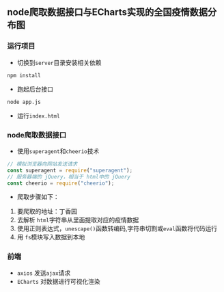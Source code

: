 ## node爬取数据接口与ECharts实现的全国疫情数据分布图

### 运行项目
  + 切换到`server`目录安装相关依赖
  ```
  npm install
  ```
  +  跑起后台接口
  ```
  node app.js
  ```
  + 运行`index.html`

### node爬取数据接口
+ 使用`superagent`和`cheerio`技术
```js
// 模拟浏览器向网站发送请求
const superagent = require("superagent");
// 服务器端的 jQuery，相当于 html中的 jQuery
const cheerio = require("cheerio");
```
+ 爬取步骤如下：
1. 要爬取的地址：丁香园
2. 去解析 `html`字符串从里面提取对应的疫情数据
3. 使用正则表达式，`unescape()`函数转编码,字符串切割或`eval`函数将代码运行
4. 用 `fs`模块写入数据到本地

### 前端
+ `axios` 发送`ajax`请求
+ `ECharts` 对数据进行可视化渲染
